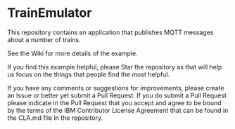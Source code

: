 TrainEmulator
=============

This repository contains an application that publishes MQTT messages
about a number of trains.

See the Wiki for more details of the example.

If you find this example helpful, please Star the repository as that will help us focus on the things that people find the most helpful.

If you have any comments or suggestions for improvements, please create an Issue or better yet submit a Pull Request. If you do submit a Pull Request please indicate in the Pull Request that you accept and agree to be bound by the terms of the IBM Contributor License Agreement that can be found in the CLA.md file in the repository.
